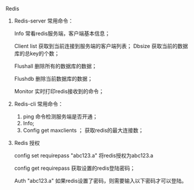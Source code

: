 Redis

1. Redis-server 常用命令：

   Info 常看redis服务端，客户端基本信息； 

   Client list 获取到当前连接到服务端的客户端列表； 
   Dbsize 获取当前的数据库的总key的个数； 

   Flushall 删除所有的数据库的数据； 

   Flushdb 删除当前数据库的数据； 

   Monitor 实时打印redis接收到的命令； 

2. Redis-cli 常用命令：

   1. ping 命令检测服务端是否开通； 
   2. Info;
   3. Config get maxclients ； 获取redis的最大连接数； 

3. Redis 授权

   config set requirepass "abc123.a" 将redis授权为abc123.a

   config get requirepass 获取设置的redis登陆密码； 

   Auth "abc123.a" 如果redis设置了密码，则需要输入以下密码才可以登陆。 

   